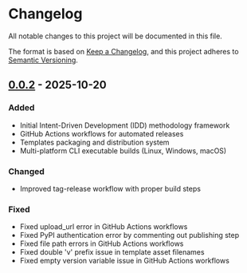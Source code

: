 # Changelog

All notable changes to this project will be documented in this file.

The format is based on [Keep a Changelog](https://keepachangelog.com/en/1.0.0/),
and this project adheres to [Semantic Versioning](https://semver.org/spec/v2.0.0.html).

## [0.0.2] - 2025-10-20

### Added
- Initial Intent-Driven Development (IDD) methodology framework
- GitHub Actions workflows for automated releases
- Templates packaging and distribution system
- Multi-platform CLI executable builds (Linux, Windows, macOS)

### Changed
- Improved tag-release workflow with proper build steps

### Fixed
- Fixed upload_url error in GitHub Actions workflows
- Fixed PyPI authentication error by commenting out publishing step
- Fixed file path errors in GitHub Actions workflows
- Fixed double 'v' prefix issue in template asset filenames
- Fixed empty version variable issue in GitHub Actions workflows

[0.0.2]: https://github.com/nom-nom-hub/intent-kit/compare/v0.0.0...v0.0.2